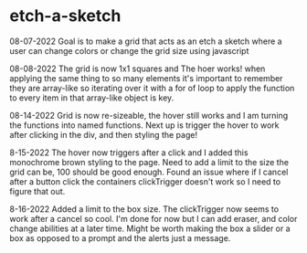 # etch-a-sketch

08-07-2022
Goal is to make a grid that acts as an etch a sketch where a user can change  colors or change the grid size using javascript

08-08-2022
The grid is now 1x1 squares and The hoer works! when applying the same thing to so many elements it's important to remember they are array-like so iterating over it with a for of loop to apply the function to every item in that array-like object is key.

08-14-2022
Grid is now re-sizeable, the hover still works and I am turning the functions into named functions. Next up is trigger the hover to work after clicking in the div, and then styling the page!

8-15-2022
The hover now triggers after a click and I added this monochrome brown styling to the page. Need to add a limit to the size the grid can be, 100 should be good enough. Found an issue where if I cancel after a button click the containers clickTrigger doesn't work so I need to figure that out.

8-16-2022
Added a limit to the box size. The clickTrigger now seems to work after a cancel so cool. I'm done for now but I can add eraser, and color change abilities at a later time. Might be worth making the box a slider or a box as opposed to a prompt and the alerts just a message.